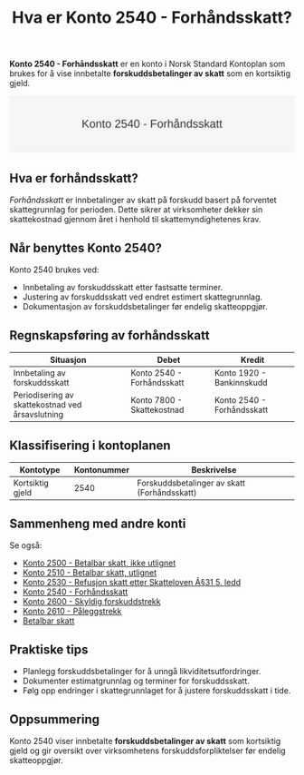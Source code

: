 ﻿---
title: "Hva er Konto 2540 - Forhåndsskatt?"
seoTitle: "2540-forhaandskatt"
meta_description: '**Konto 2540 - Forhåndsskatt** er en konto i Norsk Standard Kontoplan som brukes for å vise innbetalte **forskuddsbetalinger av skatt** som en kortsiktig gjel...'
slug: 2540-forhaandskatt
type: blog
layout: pages/single
---

**Konto 2540 - Forhåndsskatt** er en konto i Norsk Standard Kontoplan som brukes for å vise innbetalte **forskuddsbetalinger av skatt** som en kortsiktig gjeld.

![Illustrasjon av konto 2540 Forhåndsskatt](2540-forhaandskatt-image.svg)

## Hva er forhåndsskatt?

*Forhåndsskatt* er innbetalinger av skatt på forskudd basert på forventet skattegrunnlag for perioden. Dette sikrer at virksomheter dekker sin skattekostnad gjennom året i henhold til skattemyndighetenes krav.

## Når benyttes Konto 2540?

Konto 2540 brukes ved:

* Innbetaling av forskuddsskatt etter fastsatte terminer.
* Justering av forskuddsskatt ved endret estimert skattegrunnlag.
* Dokumentasjon av forskuddsbetalinger før endelig skatteoppgjør.

## Regnskapsføring av forhåndsskatt

| Situasjon                                     | Debet                                                      | Kredit                   |
|-----------------------------------------------|------------------------------------------------------------|--------------------------|
| Innbetaling av forskuddsskatt                 | Konto 2540 - Forhåndsskatt                                  | Konto 1920 - Bankinnskudd |
| Periodisering av skattekostnad ved årsavslutning | Konto 7800 - Skattekostnad                                  | Konto 2540 - Forhåndsskatt |

## Klassifisering i kontoplanen

| Kontotype          | Kontonummer | Beskrivelse                                   |
|--------------------|-------------|-----------------------------------------------|
| Kortsiktig gjeld   | 2540        | Forskuddsbetalinger av skatt (Forhåndsskatt)  |

## Sammenheng med andre konti

Se også:

* [Konto 2500 - Betalbar skatt, ikke utlignet](/blogs/kontoplan/2500-betalbar-skatt-ikke-utlignet "Konto 2500 - Betalbar skatt, ikke utlignet")
* [Konto 2510 - Betalbar skatt, utlignet](/blogs/kontoplan/2510-betalbar-skatt-utlignet "Konto 2510 - Betalbar skatt, utlignet")
* [Konto 2530 - Refusjon skatt etter Skatteloven Â§31 5. ledd](/blogs/kontoplan/2530-refusjon-skatt-etter-skatteloven-31-5-ledd "Konto 2530 - Refusjon skatt etter Skatteloven Â§31 5. ledd")
* [Konto 2540 - Forhåndsskatt](/blogs/kontoplan/2540-forhaandskatt "Konto 2540 - Forhåndsskatt")
* [Konto 2600 - Skyldig forskuddstrekk](/blogs/kontoplan/2600-forskuddstrekk "Konto 2600 - Skyldig forskuddstrekk")
* [Konto 2610 - Påleggstrekk](/blogs/kontoplan/2610-paalleggstrekk "Konto 2610 - Påleggstrekk")
* [Betalbar skatt](/blogs/regnskap/betalbar-skatt "Betalbar skatt – Komplett guide til beregning og håndtering")

## Praktiske tips

* Planlegg forskuddsbetalinger for å unngå likviditetsutfordringer.
* Dokumenter estimatgrunnlag og terminer for forskuddsskatt.
* Følg opp endringer i skattegrunnlaget for å justere forskuddsskatt i tide.

## Oppsummering

Konto 2540 viser innbetalte **forskuddsbetalinger av skatt** som kortsiktig gjeld og gir oversikt over virksomhetens forskuddsforpliktelser før endelig skatteoppgjør.






